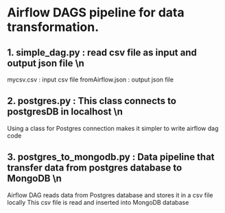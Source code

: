 # Airflow DAGS pipeline for data transformation.

## 1. simple_dag.py : read csv file as input and output json file \n 
   mycsv.csv : input csv file 
   fromAirflow.json : output json file
   
## 2. postgres.py : This class connects to postgresDB in localhost \n
   Using a class for Postgres connection makes it simpler to write airflow dag code

## 3. postgres_to_mongodb.py : Data pipeline that transfer data from postgres database to MongoDB \n
   Airflow DAG reads data from Postgres database and stores it in a csv file locally
   This csv file is read and inserted into MongoDB database
